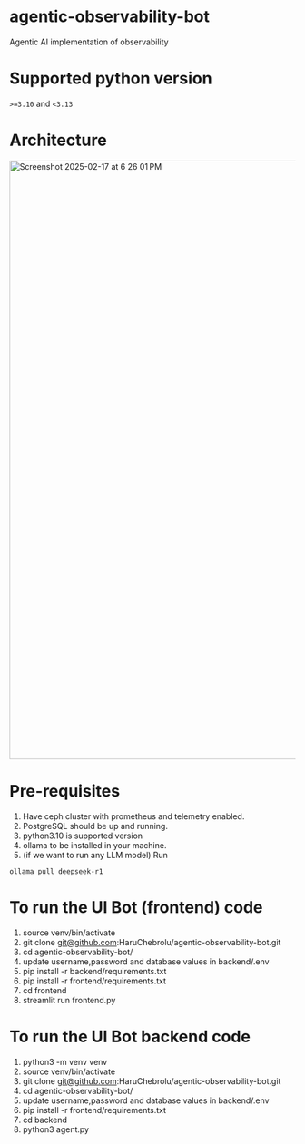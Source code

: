 # agentic-observability-bot
Agentic AI implementation of observability 

# Supported python version
`>=3.10` and `<3.13`

# Architecture
<img width="1056" alt="Screenshot 2025-02-17 at 6 26 01 PM" src="https://github.com/user-attachments/assets/59068685-8df9-4e90-959d-76f9502df1a2" />


# Pre-requisites

1. Have ceph cluster with prometheus and telemetry enabled.
2. PostgreSQL should be up and running.
3. python3.10 is supported version
4. ollama to be installed in your machine.
5. (if we want to run any LLM model) Run
```
ollama pull deepseek-r1
```


# To run the UI Bot (frontend) code
1. source venv/bin/activate
2. git clone git@github.com:HaruChebrolu/agentic-observability-bot.git
3. cd agentic-observability-bot/
4. update username,password and database values in backend/.env
5. pip install -r backend/requirements.txt
6. pip install -r frontend/requirements.txt
7. cd frontend
8. streamlit run frontend.py

# To run the UI Bot backend code
1. python3 -m venv venv
2. source venv/bin/activate
3. git clone git@github.com:HaruChebrolu/agentic-observability-bot.git
4. cd agentic-observability-bot/
5. update username,password and database values in backend/.env
6. pip install -r frontend/requirements.txt
7. cd backend
8. python3 agent.py
